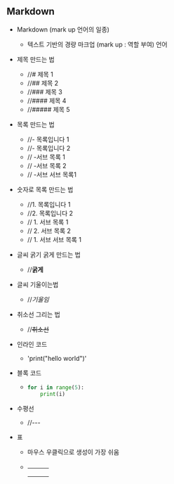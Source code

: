 ## Markdown

- Markdown (mark up 언어의 일종)
  
  - 텍스트 기반의 경량 마크업 (mark up : 역할 부여) 언어

- 제목 만드는 법
  
  - //# 제목 1
  - //## 제목 2
  - //### 제목 3
  - //#### 제목 4
  - //##### 제목 5

- 목록 만드는 법
  
  - //- 목록입니다 1
  - //- 목록입니다 2
  - //   -서브 목록 1
  - //   -서브 목록 2
  - //     -서브 서브 목록1

- 숫자로 목록 만드는 법
  
  - //1. 목록입니다 1
  - //2. 목록입니다 2
  - //    1. 서브 목록 1
  - //    2. 서브 목록 2
  - //       1. 서브 서브 목록 1

- 글씨 굵기 굵게 만드는 법
  
  - //**굵게**

- 글씨 기울이는법
  
  - //*기울임*

- 취소선 그리는 법
  
  - //~~취소선~~

- 인라인 코드
  
  - 'print("hello world")'

- 블록 코드
  
  - ```python
    for i in range(5):
        print(i)
    ```

- 수평선
  
  - //---

- 표
  
  - 마우스 우클릭으로 생성이 가장 쉬움
  
  - |     |     |     |
    | --- | --- | --- |
    |     |     |     |
    |     |     |     |
    |     |     |     |

#### 